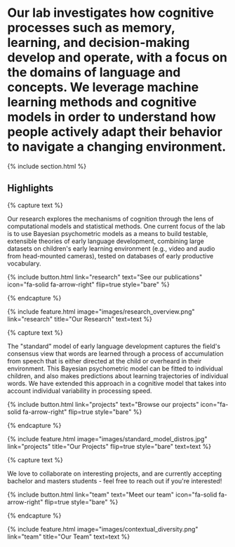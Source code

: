 ---
---

# Our lab investigates how cognitive processes such as memory, learning, and decision-making develop and operate, with a focus on the domains of language and concepts. We leverage machine learning methods and cognitive models in order to understand how people actively adapt their behavior to navigate a changing environment.



{% include section.html %}

## Highlights

{% capture text %}

Our research explores the mechanisms of cognition through the lens of computational models and statistical methods. 
One current focus of the lab is to use Bayesian psychometric models as a means to build testable, extensible theories of early language development, combining large datasets on children's early learning environment (e.g., video and audio from head-mounted cameras), tested on databases of early productive vocabulary.


{%
  include button.html
  link="research"
  text="See our publications"
  icon="fa-solid fa-arrow-right"
  flip=true
  style="bare"
%}

{% endcapture %}

{%
  include feature.html
  image="images/research_overview.png"
  link="research"
  title="Our Research"
  text=text
%}

{% capture text %}

The "standard" model of early language development captures the field's consensus view that words are learned through a process of accumulation from speech that is either directed at the child or overheard in their environment.
This Bayesian psychometric model can be fitted to individual children, and also makes predictions about learning trajectories of individual words.
We have extended this approach in a cognitive model that takes into account individual variability in processing speed.

{%
  include button.html
  link="projects"
  text="Browse our projects"
  icon="fa-solid fa-arrow-right"
  flip=true
  style="bare"
%}

{% endcapture %}

{%
  include feature.html
  image="images/standard_model_distros.jpg"
  link="projects"
  title="Our Projects"
  flip=true
  style="bare"
  text=text
%}

{% capture text %}

We love to collaborate on interesting projects, and are currently accepting bachelor and masters students - feel free to reach out if you're interested!

{%
  include button.html
  link="team"
  text="Meet our team"
  icon="fa-solid fa-arrow-right"
  flip=true
  style="bare"
%}

{% endcapture %}

{%
  include feature.html
  image="images/contextual_diversity.png"
  link="team"
  title="Our Team"
  text=text
%}
